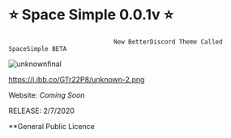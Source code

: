 # ⭐ Space Simple 0.0.1v ⭐


                                 New BetterDiscord Theme Called SpaceSimple BETA

![unknownfinal](https://user-images.githubusercontent.com/61096672/86401581-dabee200-bc80-11ea-9ecb-0045da24f2d9.png)

https://i.ibb.co/GTr22P8/unknown-2.png


Website: *Coming Soon*

RELEASE: 2/7/2020



**General Public Licence
